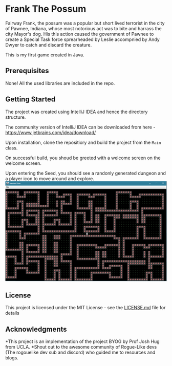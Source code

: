 # Frank The Possum


Fairway Frank, the possum was a popular but short lived terrorist in the city of Pawnee, Indiana, whose most notorious act was to bite and harrass the city Mayor's dog. His this action caused the government of Pawnee to create a Special Task force sprearheaded by Leslie accompnied by Andy Dwyer to catch and discard the creature.

This is my first game created in Java.

## Prerequisites

None! All the used libraries are included in the repo.


## Getting Started

The project was created using IntelliJ IDEA and hence the directory structure.

The community version of IntelliJ IDEA can be downloaded from here - https://www.jetbrains.com/idea/download/

Upon installation, clone the repositiory and build the project from the `Main` class.

On successful build, you shoud be greeted with a welcome screen on the welcome screen.

Upon entering the Seed, you should see a randonly generated dungeon and a player icon to move around and explore.
![Sample Shot](https://github.com/prateek-parashar/Fairway_Frank/blob/master/sampleshots/sample_from_game.png)


## License

This project is licensed under the MIT License - see the [LICENSE.md](LICENSE.md) file for details

## Acknowledgments

*This project is an implementation of the project BYOG by Prof Josh Hug from UCLA.
*Shout out to the awesome community of Rogue-Like devs (The rogouelike dev sub and discord) who guided me to resources and blogs.
